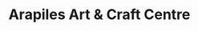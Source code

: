 ---
title: "Arapiles Art & Craft Centre"
url: /natimuk/arapiles-art-und-craft-centre/
shop: Kunst
---